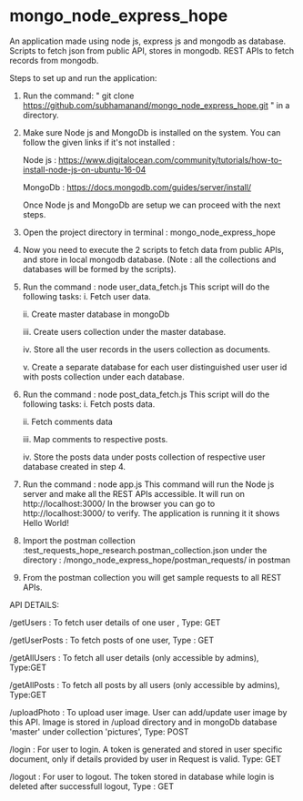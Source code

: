 # mongo_node_express_hope
An application made using node js, express js and mongodb as database. Scripts to fetch json from public API, stores in mongodb. REST APIs to fetch records from mongodb.

Steps to set up and run the application:

1. Run the command: " git clone https://github.com/subhamanand/mongo_node_express_hope.git " in a directory.
2. Make sure Node js and MongoDb is installed on the system. You can follow the given links if it's not installed :

   Node js : https://www.digitalocean.com/community/tutorials/how-to-install-node-js-on-ubuntu-16-04
   
   MongoDb : https://docs.mongodb.com/guides/server/install/

   Once Node js and MongoDb are setup we can proceed with the next steps.
   
3. Open the project directory in terminal :  mongo_node_express_hope
4. Now you need to execute the 2 scripts to fetch data from public APIs, and store in local mongodb database. 
   (Note : all the collections and databases will be formed by the scripts).
   
4. Run the command : node user_data_fetch.js 
   This script will do the following tasks:
   i. Fetch user data.
   
   ii. Create master database in mongoDb
   
   iii. Create users collection under the master database.
   
   iv. Store all the user records in the users collection as documents.
   
   v. Create a separate database for each user distinguished user user id with posts collection under each database.

5. Run the command : node post_data_fetch.js
   This script will do the following tasks:
   i. Fetch posts data.
   
   ii. Fetch comments data
   
   iii. Map comments to respective posts.
   
   iv. Store the posts data under posts collection of respective user database created in step 4.

6. Run the command : node app.js
   This command will run the Node js server and make all the REST APIs accessible. It will run on http://localhost:3000/
   In the browser you can go to http://localhost:3000/ to verify. The application is running it it shows Hello World!
   
   
7. Import the postman collection :test_requests_hope_research.postman_collection.json under the directory : /mongo_node_express_hope/postman_requests/ in postman


8. From the postman collection you will get sample requests to all REST APIs.









API DETAILS:

/getUsers : To fetch user details of one user , Type: GET

/getUserPosts : To fetch posts of one user,  Type : GET

/getAllUsers : To fetch all user details (only accessible by admins), Type:GET

/getAllPosts : To fetch all posts by all users (only accessible by admins), Type:GET

/uploadPhoto : To upload user image. User can add/update user image by this API. Image is stored in /upload directory and in mongoDb database 'master' under collection 'pictures',  Type: POST

/login : For user to login. A token is generated and stored in user specific document, only if details provided by user in Request is valid. Type: GET

/logout : For user to logout. The token stored in database while login is deleted after successfull logout, Type : GET


